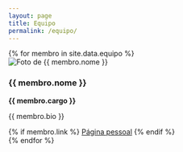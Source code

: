 ```yaml
---
layout: page
title: Equipo
permalink: /equipo/
---
```


<div class="equipe-container">
  {% for membro in site.data.equipo %}
  <div class="membro">
    <img src="{{ site.baseurl }}/assets/img/equipo/{{ membro.foto }}" alt="Foto de {{ membro.nome }}" class="imagem-redonda">
    <h3>{{ membro.nome }}</h3>
    <p><strong>{{ membro.cargo }}</strong></p>
    <p>{{ membro.bio }}</p>
    {% if membro.link %}
        <a href="{{ membro.link }}" target="_blank">Página pessoal</a>
    {% endif %}
  </div>
  {% endfor %}
</div>

